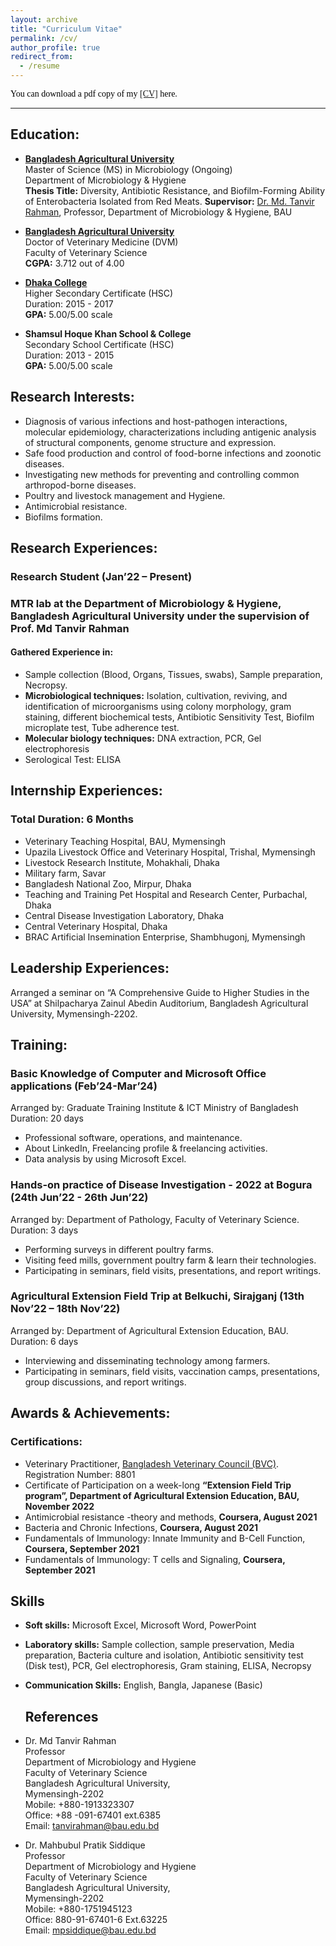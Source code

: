 ```yaml
---
layout: archive
title: "Curriculum Vitae"
permalink: /cv/
author_profile: true
redirect_from:
  - /resume
---
```


<span style="color:black; font-family:Georgia;">
  You can download a pdf copy of my <a href="../files/CV/CV_Md Abdullah Evna Hasan,DVM.pdf">[CV]</a> here.
</span>

---

## Education:

<!-- MS -->
- [**Bangladesh Agricultural University**](https://bau.edu.bd/) <br>
  Master of Science (MS) in Microbiology (Ongoing) <br>
  Department of Microbiology & Hygiene <br>
  **Thesis Title:** Diversity, Antibiotic Resistance, and Biofilm-Forming Ability of Enterobacteria Isolated 
  from Red Meats.
  **Supervisor:** [Dr. Md. Tanvir Rahman](https://vmh.bau.edu.bd/profile/VMH1005), Professor, Department of Microbiology & Hygiene, BAU

<!-- DVM -->
- [**Bangladesh Agricultural University**](https://bau.edu.bd/) <br>
  Doctor of Veterinary Medicine (DVM) <br>
  Faculty of Veterinary Science <br>
  **CGPA:** 3.712 out of 4.00<br>

<!-- HSC -->
- [**Dhaka College**](http://dhakacollege.edu.bd/) <br>
  Higher Secondary Certificate (HSC) <br>
  Duration: 2015 - 2017 <br>
  **GPA:** 5.00/5.00 scale <br>

  <!-- SSC -->
- **Shamsul Hoque Khan School & College** <br>
  Secondary School Certificate (HSC) <br>
  Duration: 2013 - 2015 <br>
  **GPA:** 5.00/5.00 scale <br>

## Research Interests:
- Diagnosis of various infections and host-pathogen interactions, molecular epidemiology, 
characterizations including antigenic analysis of structural components, genome structure and 
expression.
- Safe food production and control of food-borne infections and zoonotic diseases.
- Investigating new methods for preventing and controlling common arthropod-borne diseases. 
- Poultry and livestock management and Hygiene.
- Antimicrobial resistance.
- Biofilms formation.


## Research Experiences:
### Research Student (Jan’22 – Present)
### **MTR lab** at the **Department of Microbiology & Hygiene**, Bangladesh Agricultural University under the supervision of **Prof. Md Tanvir Rahman**
####  Gathered Experience in:
- Sample collection (Blood, Organs, Tissues, swabs), Sample preparation, Necropsy.
-  **Microbiological techniques:** Isolation, cultivation, reviving, and identification of 
microorganisms using colony morphology, gram staining, different biochemical tests, 
Antibiotic Sensitivity Test, Biofilm microplate test, Tube adherence test.
- **Molecular biology techniques:** DNA extraction, PCR, Gel electrophoresis 
- Serological Test: ELISA

## Internship Experiences:
### Total Duration: 6 Months
- Veterinary Teaching Hospital, BAU, Mymensingh
- Upazila Livestock Office and Veterinary Hospital, Trishal, Mymensingh 
- Livestock Research Institute, Mohakhali, Dhaka 
- Military farm, Savar 
- Bangladesh National Zoo, Mirpur, Dhaka 
- Teaching and Training Pet Hospital and Research Center, Purbachal, Dhaka
- Central Disease Investigation Laboratory, Dhaka 
- Central Veterinary Hospital, Dhaka
- BRAC Artificial Insemination Enterprise, Shambhugonj, Mymensingh 


## Leadership Experiences:
Arranged a seminar on “A Comprehensive Guide to Higher Studies in the USA” at Shilpacharya Zainul Abedin 
Auditorium, Bangladesh Agricultural University, Mymensingh-2202.

## Training:
### Basic Knowledge of Computer and Microsoft Office applications (Feb’24-Mar’24)
Arranged by: Graduate Training Institute & ICT Ministry of Bangladesh <br>
Duration: 20 days
- Professional software, operations, and maintenance.
- About LinkedIn, Freelancing profile & freelancing activities.
- Data analysis by using Microsoft Excel.

### Hands-on practice of Disease Investigation - 2022 at Bogura (24th Jun’22 - 26th Jun’22)
Arranged by: Department of Pathology, Faculty of Veterinary Science.
Duration: 3 days 
- Performing surveys in different poultry farms.
- Visiting feed mills, government poultry farm & learn their technologies.
- Participating in seminars, field visits, presentations, and report writings.

### Agricultural Extension Field Trip at Belkuchi, Sirajganj (13th Nov’22 – 18th Nov’22)
Arranged by: Department of Agricultural Extension Education, BAU. 
Duration: 6 days 
- Interviewing and disseminating technology among farmers.
- Participating in seminars, field visits, vaccination camps, presentations, group discussions, and 
report writings.

## Awards & Achievements:
### Certifications:
- Veterinary Practitioner, [Bangladesh Veterinary Council (BVC)](https://bvc.gov.bd/). Registration Number: 8801
- Certificate of Participation on a week-long **“Extension Field Trip program”, Department of 
Agricultural Extension Education, BAU, November 2022**
- Antimicrobial resistance -theory and methods, **Coursera, August 2021**
- Bacteria and Chronic Infections, **Coursera, August 2021**
- Fundamentals of Immunology: Innate Immunity and B-Cell Function, **Coursera, September 2021**
- Fundamentals of Immunology: T cells and Signaling, **Coursera, September 2021**

## Skills

- **Soft skills:** Microsoft Excel, Microsoft Word, PowerPoint
- **Laboratory skills:** Sample collection, sample preservation, Media preparation, Bacteria culture and isolation, Antibiotic sensitivity test (Disk test), PCR, Gel electrophoresis, Gram staining, ELISA, Necropsy
- **Communication Skills:** English, Bangla, Japanese (Basic)

  ## References
- Dr. Md Tanvir Rahman <br>
  Professor <br>
  Department of Microbiology and Hygiene <br>
  Faculty of Veterinary Science <br>
  Bangladesh Agricultural University, <br>
  Mymensingh-2202 <br>
  Mobile: +880-1913323307 <br>
  Office: +88 -091-67401 ext.6385 <br>
  Email: tanvirahman@bau.edu.bd 

- Dr. Mahbubul Pratik Siddique <br>
  Professor  <br>
  Department of Microbiology and Hygiene <br>
  Faculty of Veterinary Science <br>
  Bangladesh Agricultural University, <br>
  Mymensingh-2202 <br>
  Mobile: +880-1751945123 <br>
  Office: 880-91-67401-6 Ext.63225 <br>
  Email: mpsiddique@bau.edu.bd <br>

